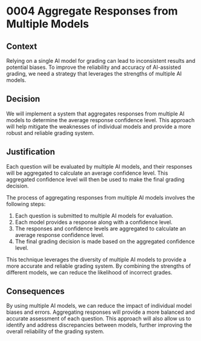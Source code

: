 # 0004 Aggregate Responses from Multiple Models

## Context

Relying on a single AI model for grading can lead to inconsistent results and potential biases. To improve the reliability and accuracy of AI-assisted grading, we need a strategy that leverages the strengths of multiple AI models.

## Decision

We will implement a system that aggregates responses from multiple AI models to determine the average response confidence level. This approach will help mitigate the weaknesses of individual models and provide a more robust and reliable grading system.

## Justification

Each question will be evaluated by multiple AI models, and their responses will be aggregated to calculate an average confidence level. This aggregated confidence level will then be used to make the final grading decision.

The process of aggregating responses from multiple AI models involves the following steps:

1. Each question is submitted to multiple AI models for evaluation.
2. Each model provides a response along with a confidence level.
3. The responses and confidence levels are aggregated to calculate an average response confidence level.
4. The final grading decision is made based on the aggregated confidence level.

This technique leverages the diversity of multiple AI models to provide a more accurate and reliable grading system. By combining the strengths of different models, we can reduce the likelihood of incorrect grades.

## Consequences

By using multiple AI models, we can reduce the impact of individual model biases and errors. Aggregating responses will provide a more balanced and accurate assessment of each question. This approach will also allow us to identify and address discrepancies between models, further improving the overall reliability of the grading system.
